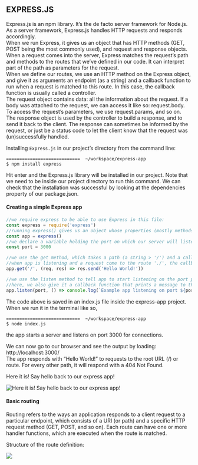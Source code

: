 ## **EXPRESS.JS**

Express.js is an npm library. It’s the de facto server framework for Node.js.  
As a server framework, Express.js handles HTTP requests and responds accordingly.  
When we run Express, it gives us an object that has HTTP methods (GET, POST being the most commonly used), and request and response objects.  
When a request comes into the server, Express matches the request’s path and methods to the routes that we’ve defined in our code. It can interpret part of the path as parameters for the request.  
When we define our routes, we use an HTTP method on the Express object, and give it as arguments an endpoint (as a string) and a callback function to run when a request is matched to this route. In this case, the callback function is usually called a controller.  
The request object contains data: all the information about the request. If a body was attached to the request, we can access it like so: request.body. To access the request’s parameters, we use request.params, and so on.  
The response object is used by the controller to build a response, and to send it back to the client. The response can sometimes be informed by the request, or just be a status code to let the client know that the request was (un)successfully handled. 

Installing ```Express.js``` in our project’s directory from the command line:
```
============================  ~/workspace/express-app 
$ npm install express
```
Hit enter and the Express.js library will be installed in our project. Note that we need to be inside our project directory to run this command. We can check that the installation was successful by looking at the dependencies property of our package.json.

#### Creating a simple Express app ####

```javascript
//we require express to be able to use Express in this file:
const express = require('express') 
//running express() gives us an object whose properties (mostly methods) we can use to do server stuff:
const app = express() 
//we declare a variable holding the port on which our server will listen for requests:
const port = 3000 

//we use the get method, which takes a path (a string > '/') and a callback function
//when app is listening and a request come to the route './', the callback function is ran
app.get('/', (req, res) => res.send('Hello World!'))

//we use the listen method to tell app to start listening on the port previously defined 
//here, we also give it a callback function that prints a message to the console if the server was successfully started
app.listen(port, () => console.log(`Example app listening on port ${port}!`))
```

The code above is saved in an index.js file inside the express-app project.
When we run it in the terminal like so,
```
============================  ~/workspace/express-app 
$ node index.js
``` 
the app starts a server and listens on port 3000 for connections. 

We can now go to our browser and see the output by loading:
http://localhost:3000/  
The app responds with “Hello World!” to requests to the root URL (/) or route. For every other path, it will respond with a 404 Not Found.

Here it is! Say hello back to our express app! 

![Here it is! Say hello back to our express app!](./blog-image2.png)

 

#### Basic routing ####

Routing refers to the ways an application responds to a client request to a particular endpoint, which consists of a URI (or path) and a specific HTTP request method (GET, POST, and so on).
Each route can have one or more handler functions, which are executed when the route is matched.  

Structure of the route definition:

![](./blog-image3.png)

	

 
